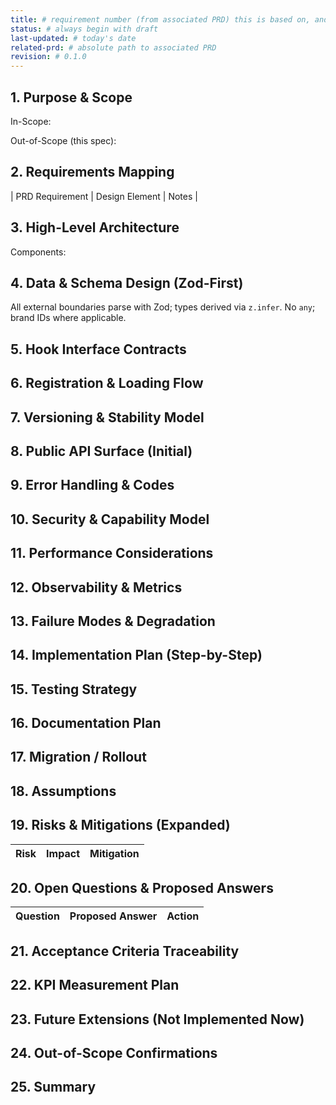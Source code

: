 ```yaml
---
title: # requirement number (from associated PRD) this is based on, and description: r-xxx xxx
status: # always begin with draft
last-updated: # today's date
related-prd: # absolute path to associated PRD
revision: # 0.1.0
---
```


## 1. Purpose & Scope

In-Scope:

Out-of-Scope (this spec):

## 2. Requirements Mapping

| PRD Requirement | Design Element | Notes |

## 3. High-Level Architecture

Components:

## 4. Data & Schema Design (Zod-First)

All external boundaries parse with Zod; types derived via `z.infer`. No `any`; brand IDs where applicable.

## 5. Hook Interface Contracts

## 6. Registration & Loading Flow

## 7. Versioning & Stability Model

## 8. Public API Surface (Initial)

## 9. Error Handling & Codes

## 10. Security & Capability Model

## 11. Performance Considerations

## 12. Observability & Metrics

## 13. Failure Modes & Degradation

## 14. Implementation Plan (Step-by-Step)

## 15. Testing Strategy

## 16. Documentation Plan

## 17. Migration / Rollout

## 18. Assumptions

## 19. Risks & Mitigations (Expanded)

| Risk | Impact | Mitigation |
|------|--------|------------|

## 20. Open Questions & Proposed Answers

| Question | Proposed Answer | Action |
|----------|-----------------|--------|

## 21. Acceptance Criteria Traceability

## 22. KPI Measurement Plan

## 23. Future Extensions (Not Implemented Now)

## 24. Out-of-Scope Confirmations

## 25. Summary
